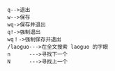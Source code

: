 	q-->退出 
	w-->保存 
	wq->保存并退出 
	q!->强制退出
	wq！->强制保存并退出
	/laoguo--->在全文搜索 laoguo 的字眼
	n      --->寻找下一个
	N      --->寻找上一个